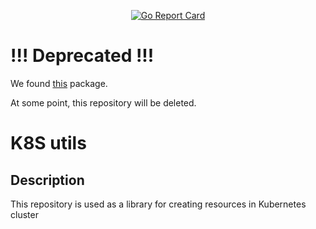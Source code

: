 
<p align="center">
  <a href="https://goreportcard.com/report/github.com/kaasops/k8s-utils">
    <img src="https://goreportcard.com/badge/github.com/kaasops/k8s-utils" alt="Go Report Card">
  </a>
</p>

# !!! Deprecated !!!
We found [this](https://github.com/kubernetes-sigs/controller-runtime/blob/main/pkg/controller/controllerutil/controllerutil.go) package.

At some point, this repository will be deleted.

# K8S utils

## Description

This repository is used as a library for creating resources in Kubernetes cluster

